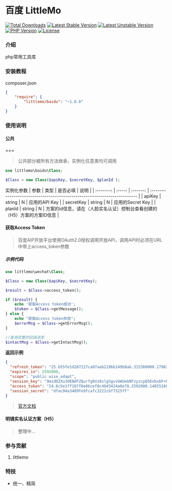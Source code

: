 
百度 LittleMo
===============

[![Total Downloads](https://poser.pugx.org/littlemo/baidu/downloads)](https://packagist.org/packages/littlemo/baidu)
[![Latest Stable Version](https://poser.pugx.org/littlemo/baidu/v/stable)](https://packagist.org/packages/littlemo/baidu)
[![Latest Unstable Version](https://poser.pugx.org/littlemo/baidu/v/unstable)](https://packagist.org/packages/littlemo/baidu)
[![PHP Version](https://img.shields.io/badge/php-%3E%3D7.0-8892BF.svg)](http://www.php.net/)
[![License](https://poser.pugx.org/littlemo/baidu/license)](https://packagist.org/packages/littlemo/baidu)

### 介绍
php常用工具库


### 安装教程

composer.json
```json
{
    "require": {
        "littlemo/baidu": "~1.0.0"
    }
}
```

### 使用说明

#### 公共
===

> 公共部分被所有方法继承，实例化任意类均可调用


```php
use littlemo\baidu\Class;

$Class = new Class($apiKey, $secretKey, $planId );

```
实例化参数
|   参数    |  类型  | 是否必填 | 说明                                                                     |
| :-------: | :----: | :------: | :----------------------------------------------------------------------- |
|  apiKey   | string |    N     | 应用的API Key                                                            |
| secretKey | string |    N     | 应用的Secret Key                                                         |
|  planId   | string |    N     | 方案的id信息，请在（人脸实名认证）控制台查看创建的（H5）方案的方案ID信息 |

#### 获取Access Token

> 百度AIP开放平台使用OAuth2.0授权调用开放API，调用API时必须在URL中带上access_token参数


##### 示例代码


```php
use littlemo\wechat\Class;

$Class = new Class($apiKey, $secretKey);

$result = $Class->access_token();

if ($result) {
    echo '获取Access token成功';
    $token = $Class->getMessage();
} else {
    echo "获取Access token失败";
    $errorMsg = $Class->getErrorMsg();
}

//查询完整的回调消息
$intactMsg = $Class->getIntactMsg();


```

**返回示例**
```json
{
  "refresh_token": "25.b55fe1d287227ca97aab219bb249b8ab.315360000.1798284651.282335-8574074",
  "expires_in": 2592000,
  "scope": "public wise_adapt",
  "session_key": "9mzdDZXu3dENdFZQurfg0Vz8slgSgvvOAUebNFzyzcpQ5EnbxbF+hfG9DQkpUVQdh4p6HbQcAiz5RmuBAja1JJGgIdJI",
  "access_token": "24.6c5e1ff107f0e8bcef8c46d3424a0e78.2592000.1485516651.282335-8574074",
  "session_secret": "dfac94a3489fe9fca7c3221cbf7525ff"
}
```

> [官方文档](https://ai.baidu.com/ai-doc/REFERENCE/Ck3dwjhhu)



#### 明镜实名认证方案（H5）

> 整理中...


### 参与贡献

1.  littlemo


### 特技

- 统一、精简
